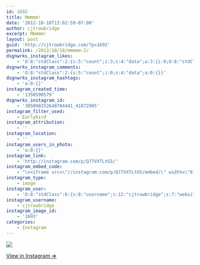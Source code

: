```yaml
---
id: 1692
title: Mmmmm!
date: '2012-10-18T13:02:59-07:00'
author: cjtrowbridge
excerpt: Mmmmm!
layout: post
guid: 'http://cjtrowbridge.com/?p=1692'
permalink: /2012/10/18/mmmmm-2/
dsgnwrks_instagram_likes:
    - 'O:8:"stdClass":2:{s:5:"count";i:3;s:4:"data";a:3:{i:0;O:8:"stdClass":4:{s:8:"username";s:6:"jtrueb";s:15:"profile_picture";s:107:"https://igcdn-photos-h-a.akamaihd.net/hphotos-ak-xap1/t51.2885-19/10598772_1531357703752175_416175518_a.jpg";s:2:"id";s:8:"22861904";s:9:"full_name";s:10:"Josh Trueb";}i:1;O:8:"stdClass":4:{s:8:"username";s:14:"brent_barry_31";s:15:"profile_picture";s:85:"https://instagramimages-a.akamaihd.net/profiles/profile_143670940_75sq_1390807063.jpg";s:2:"id";s:9:"143670940";s:9:"full_name";s:5:"Brent";}i:2;O:8:"stdClass":4:{s:8:"username";s:8:"ford7213";s:15:"profile_picture";s:104:"https://scontent-b.cdninstagram.com/hphotos-xaf1/l/t51.2885-19/10601700_1455079964756116_697951094_a.jpg";s:2:"id";s:8:"24773925";s:9:"full_name";s:6:"Ford S";}}}'
dsgnwrks_instagram_comments:
    - 'O:8:"stdClass":2:{s:5:"count";i:0;s:4:"data";a:0:{}}'
dsgnwrks_instagram_hashtags:
    - 'a:0:{}'
instagram_created_time:
    - '1350590579'
dsgnwrks_instagram_id:
    - '305098352648704441_41872995'
instagram_filter_used:
    - Earlybird
instagram_attribution:
    - ''
instagram_location:
    - ''
instagram_users_in_photo:
    - 'a:0:{}'
instagram_link:
    - 'http://instagram.com/p/Q77VXTLtG5/'
instagram_embed_code:
    - "\n<iframe src=\"//instagram.com/p/Q77VXTLtG5/embed/\" width=\"612\" height=\"710\" frameborder=\"0\" scrolling=\"no\" allowtransparency=\"true\"></iframe>\n"
instagram_type:
    - image
instagram_user:
    - 'O:8:"stdClass":6:{s:8:"username";s:12:"cjtrowbridge";s:7:"website";s:0:"";s:15:"profile_picture";s:103:"https://igcdn-photos-f-a.akamaihd.net/hphotos-ak-xpa1/t51.2885-19/925559_452430704897917_67836701_a.jpg";s:9:"full_name";s:13:"CJ Trowbridge";s:3:"bio";s:0:"";s:2:"id";s:8:"41872995";}'
instagram_username:
    - cjtrowbridge
instagram_image_id:
    - '1693'
categories:
    - Instagram
---
```


[![](http://blog.cjtrowbridge.com/wp-content/uploads/2012/10/d0d45bc6195e11e283fd123138179feb_7.jpg)](http://instagram.com/p/Q77VXTLtG5/)

[View in Instagram ⇒](http://instagram.com/p/Q77VXTLtG5/)